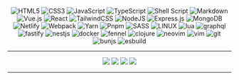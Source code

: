 <div align="center">

![HTML5](https://img.shields.io/badge/html5-%23E34F26.svg?style=for-the-badge&logo=html5&logoColor=white)
![CSS3](https://img.shields.io/badge/css3-%231572B6.svg?style=for-the-badge&logo=css3&logoColor=white)
![JavaScript](https://img.shields.io/badge/javascript-%23323330.svg?style=for-the-badge&logo=javascript&logoColor=%23F7DF1E)
![TypeScript](https://img.shields.io/badge/typescript-%23007ACC.svg?style=for-the-badge&logo=typescript&logoColor=white)
![Shell Script](https://img.shields.io/badge/shell_script-%23121011.svg?style=for-the-badge&logo=gnu-bash&logoColor=white)
![Markdown](https://img.shields.io/badge/markdown-%23000000.svg?style=for-the-badge&logo=markdown&logoColor=white)
![Vue.js](https://img.shields.io/badge/vuejs-%2335495e.svg?style=for-the-badge&logo=vuedotjs&logoColor=%234FC08D)
![React](https://img.shields.io/badge/react-%2320232a.svg?style=for-the-badge&logo=react&logoColor=%2361DAFB)
![TailwindCSS](https://img.shields.io/badge/tailwindcss-%2338B2AC.svg?style=for-the-badge&logo=tailwind-css&logoColor=white)
![NodeJS](https://img.shields.io/badge/node.js-6DA55F?style=for-the-badge&logo=node.js&logoColor=white)
![Express.js](https://img.shields.io/badge/express.js-%23404d59.svg?style=for-the-badge&logo=express&logoColor=%2361DAFB)
![MongoDB](https://img.shields.io/badge/MongoDB-%234ea94b.svg?style=for-the-badge&logo=mongodb&logoColor=white)
![Netlify](https://img.shields.io/badge/netlify-%23000000.svg?style=for-the-badge&logo=netlify&logoColor=#00C7B7)
![Webpack](https://img.shields.io/badge/webpack-%238DD6F9.svg?style=for-the-badge&logo=webpack&logoColor=black)
![Yarn](https://img.shields.io/badge/yarn-%232C8EBB.svg?style=for-the-badge&logo=yarn&logoColor=white)
![Pnpm](https://img.shields.io/badge/pnpm-%232C8EBB.svg?style=for-the-badge&logo=pnpm&logoColor=yellow)
![SASS](https://img.shields.io/badge/SASS-hotpink.svg?style=for-the-badge&logo=SASS&logoColor=white)
![LINUX](https://img.shields.io/badge/Linux-%23168eca?style=for-the-badge&logo=linux&logoColor=black)
![lua](https://img.shields.io/badge/Lua-%232C8EBB.svg?style=for-the-badge&logo=Lua&logoColor=white)
![graphql](https://img.shields.io/badge/Graphql-%23DC188A.svg?style=for-the-badge&logo=Graphql&logoColor=white)
![fastify](https://img.shields.io/badge/Fastify-%23202020.svg?style=for-the-badge&logo=Fastify&logoColor=white)
![nestjs](https://img.shields.io/badge/Nestjs-%231a1a1a.svg?style=for-the-badge&logo=nestjs&logoColor=%23d9224c)
![docker](https://img.shields.io/badge/Docker-%23ffffff.svg?style=for-the-badge&logo=docker&logoColor=%232496ee)
![fennel](https://img.shields.io/badge/Fennel-%23DC188A.svg?style=for-the-badge&logo=fennel&logoColor=%232496ee)
![clojure](https://img.shields.io/badge/Clojure-%23ffffff.svg?style=for-the-badge&logo=clojure&logoColor=%234ea94b)
![neovim](https://img.shields.io/badge/neovim-%23000000.svg?style=for-the-badge&logo=neovim&logoColor=%234ea94b)
![vim](https://img.shields.io/badge/vim-%23ffffff.svg?style=for-the-badge&logo=vim&logoColor=%234ea94b)
![git](https://img.shields.io/badge/git-%23000000.svg?style=for-the-badge&logo=git&logoColor=%23E34F26)
![bunjs](https://img.shields.io/badge/bun.js-%23000000.svg?style=for-the-badge&logo=bun&logoColor=%23FBF0DF)
![esbuild](https://img.shields.io/badge/esbuild-%23000000.svg?style=for-the-badge&logo=esbuild&logoColor=%23FFCF00)

</div>

---

<div align="center">
    <img src="https://github-readme-stats.vercel.app/api?username=VKTRenokh&theme=codeSTACKr"/>
    <img src="https://github-readme-stats.vercel.app/api/top-langs/?username=VKTRenokh&theme=codeSTACKr"/>
    <img src="https://github-profile-summary-cards.vercel.app/api/cards/profile-details?username=VKTRenokh&theme=codeSTACKr"/>
    <img src="https://github-readme-streak-stats.herokuapp.com/?user=VKTRenokh&theme=codeSTACKr">
</div>

---
